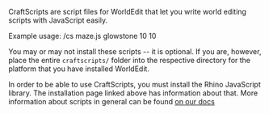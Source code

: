 CraftScripts are script files for WorldEdit that let you write world
editing scripts with JavaScript easily.

Example usage:
/cs maze.js glowstone 10 10

You may or may not install these scripts -- it is optional. If you are, however,
place the entire `craftscripts/` folder into the respective directory for the platform
that you have installed WorldEdit.

In order to be able to use CraftScripts, you must install the Rhino JavaScript library.
The installation page linked above has information about that. More information
about scripts in general can be found [on our docs](https://worldedit.enginehub.org/en/latest/usage/other/craftscripts/)
